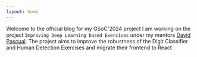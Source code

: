 ```yaml
---
layout: home
---
```


Welcome to the official blog for my GSoC'2024 project
I am working on the project `Improving Deep Learning based Exercises` under my mentors [David Pascual](https://github.com/dpascualhe).
The project aims to improve the robustness of the Digit Classifier and Human Detection Exercises and migrate their frontend to React <br/>


